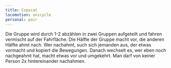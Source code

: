 ```yaml
---
title: Copycat
locomotion: unicycle
personal: pair
---
```


Die Gruppe wird durch 1-2 abzählen in zwei Gruppen aufgeteilt und fahren
vermischt auf der Fahrfläche. Die Hälfte der Gruppe macht vor, die anderen
Hälfte ahmt nach. Wer nachahmt, such sich jemanden aus, der etwas vormacht und
kopiert die Bewegungen. Danach wechselt es, wer eben noch nachgeahmt hat, macht
etwas vor und umgekehrt. Man darf von keiner Person 2x hintereinander nachahmen.
